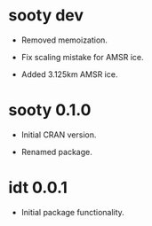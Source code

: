 # sooty dev

* Removed memoization. 


* Fix scaling mistake for AMSR ice. 

* Added 3.125km AMSR ice. 

# sooty 0.1.0 

* Initial CRAN version. 

* Renamed package. 

# idt 0.0.1

* Initial package functionality. 
